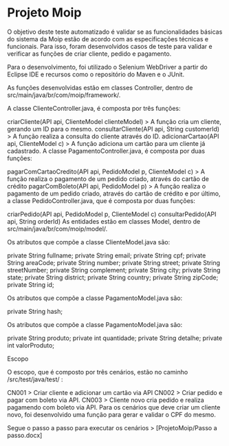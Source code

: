 # Projeto Moip

O objetivo deste teste automatizado é validar se as funcionalidades básicas do sistema da Moip estão de acordo com as especificações técnicas e funcionais. Para isso, foram desenvolvidos casos de teste para validar e verificar as funções de criar cliente, pedido e pagamento.

Para o desenvolvimento, foi utilizado o Selenium WebDriver a partir do Eclipse IDE e recursos como o repositório do Maven e o JUnit.

As funções desenvolvidas estão em classes Controller, dentro de src/main/java/br/com/moip/framework/.

A classe ClienteController.java, é composta por três funções:

criarCliente(API api, ClienteModel clienteModel) > A função cria um cliente, gerando um ID para o mesmo.
consultarCliente(API api, String customerId) > A função realiza a consulta do cliente através do ID.
adicionarCartao(API api, ClienteModel c) > A função adiciona um cartão para um cliente já cadastrado.
A classe PagamentoController.java, é composta por duas funções:

pagarComCartaoCredito(API api, PedidoModel p, ClienteModel c) > A função realiza o pagamento de um pedido criado, através do cartão de crédito
pagarComBoleto(API api, PedidoModel p) > A função realiza o pagamento de um pedido criado, através do cartão de crédito
e por último, a classe PedidoController.java, que é composta por duas funções:

criarPedido(API api, PedidoModel p, ClienteModel c)
consultarPedido(API api, String orderId)
As entidades estão em classes Model, dentro de src/main/java/br/com/moip/model/.

Os atributos que compõe a classe ClienteModel.java são:

private String fullname; private String email; private String cpf; private String areaCode; private String number; private String street; private String streetNumber; private String complement; private String city; private String state; private String district; private String country; private String zipCode; private String id;

Os atributos que compõe a classe PagamentoModel.java são:

private String hash;

Os atributos que compõe a classe PagamentoModel.java são:

private String produto; private int quantidade; private String detalhe; private int valorProduto;

Escopo

O escopo, que é composto por três cenários, estão no caminho /src/test/java/test/ :

CN001 > Criar cliente e adicionar um cartão via API
CN002 > Criar pedido e pagar com boleto via API.
CN003 > Cliente novo cria pedido e realiza pagamendo com boleto via API.
Para os cenários que deve criar um cliente novo, foi desenvolvido uma função para gerar e validar o CPF do mesmo.

Segue o passo a passo para executar os cenários > [ProjetoMoip/Passo a passo.docx]
